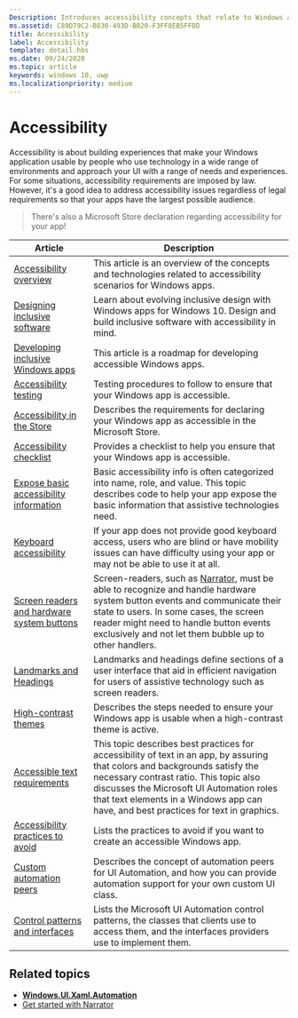 ```yaml
---
Description: Introduces accessibility concepts that relate to Windows apps.
ms.assetid: C89D79C2-B830-493D-B020-F3FF8EB5FFDD
title: Accessibility
label: Accessibility
template: detail.hbs
ms.date: 09/24/2020
ms.topic: article
keywords: windows 10, uwp
ms.localizationpriority: medium
---
```


# Accessibility  

Accessibility is about building experiences that make your Windows application usable by people who use technology in a wide range of environments and approach your UI with a range of needs and experiences. For some situations, accessibility requirements are imposed by law. However, it's a good idea to address accessibility issues regardless of legal requirements so that your apps have the largest possible audience.

> There's also a Microsoft Store declaration regarding accessibility for your app!

| Article | Description |
|---------|-------------|
| [Accessibility overview](accessibility-overview.md) | This article is an overview of the concepts and technologies related to accessibility scenarios for Windows apps. |
| [Designing inclusive software](designing-inclusive-software.md) | Learn about evolving inclusive design with Windows apps for Windows 10.  Design and build inclusive software with accessibility in mind. |
| [Developing inclusive Windows apps](developing-inclusive-windows-apps.md) | This article is a roadmap for developing accessible Windows apps. |
| [Accessibility testing](accessibility-testing.md) | Testing procedures to follow to ensure that your Windows app is accessible. |
| [Accessibility in the Store](accessibility-in-the-store.md) | Describes the requirements for declaring your Windows app as accessible in the Microsoft Store. |
| [Accessibility checklist](accessibility-checklist.md) | Provides a checklist to help you ensure that your Windows app is accessible. |
| [Expose basic accessibility information](basic-accessibility-information.md) | Basic accessibility info is often categorized into name, role, and value. This topic describes code to help your app expose the basic information that assistive technologies need. |
| [Keyboard accessibility](keyboard-accessibility.md) | If your app does not provide good keyboard access, users who are blind or have mobility issues can have difficulty using your app or may not be able to use it at all. |
| [Screen readers and hardware system buttons](system-button-narration.md) | Screen-readers, such as [Narrator](https://support.microsoft.com/en-us/help/22798/windows-10-complete-guide-to-narrator), must be able to recognize and handle hardware system button events and communicate their state to users. In some cases, the screen reader might need to handle button events exclusively and not let them bubble up to other handlers. |
| [Landmarks and Headings](landmarks-and-headings.md) | Landmarks and headings define sections of a user interface that aid in efficient navigation for users of assistive technology such as screen readers. |
| [High-contrast themes](high-contrast-themes.md) | Describes the steps needed to ensure your Windows app is usable when a high-contrast theme is active. |
| [Accessible text requirements](accessible-text-requirements.md) | This topic describes best practices for accessibility of text in an app, by assuring that colors and backgrounds satisfy the necessary contrast ratio. This topic also discusses the Microsoft UI Automation roles that text elements in a Windows app can have, and best practices for text in graphics. |
| [Accessibility practices to avoid](practices-to-avoid.md) | Lists the practices to avoid if you want to create an accessible Windows app. |
| [Custom automation peers](custom-automation-peers.md) | Describes the concept of automation peers for UI Automation, and how you can provide automation support for your own custom UI class. |
| [Control patterns and interfaces](control-patterns-and-interfaces.md) | Lists the Microsoft UI Automation control patterns, the classes that clients use to access them, and the interfaces providers use to implement them. |

## Related topics  
* [**Windows.UI.Xaml.Automation**](/uwp/api/Windows.UI.Xaml.Automation) 
* [Get started with Narrator](https://support.microsoft.com/help/22798/windows-10-complete-guide-to-narrator)
